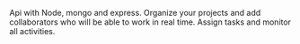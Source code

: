 Api with Node, mongo and express. Organize your projects and add collaborators who will be able to work in real time. Assign tasks and monitor all activities.
